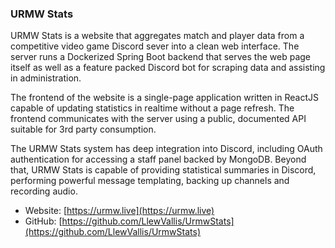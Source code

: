 ### URMW Stats

URMW Stats is a website that aggregates match and player data from a competitive video game Discord sever into a clean web interface.
The server runs a Dockerized Spring Boot backend that serves the web page itself as well as a feature packed Discord bot for scraping data and assisting in administration.

The frontend of the website is a single-page application written in ReactJS capable of updating statistics in realtime without a page refresh. The frontend communicates with the server using a public, documented API suitable for 3rd party consumption.

The URMW Stats system has deep integration into Discord, including OAuth authentication for accessing a staff panel backed by MongoDB. Beyond that, URMW Stats is capable of providing statistical summaries in Discord, performing powerful message templating, backing up channels and recording audio.

* Website: [https://urmw.live](https://urmw.live)
* GitHub: [https://github.com/LlewVallis/UrmwStats](https://github.com/LlewVallis/UrmwStats)